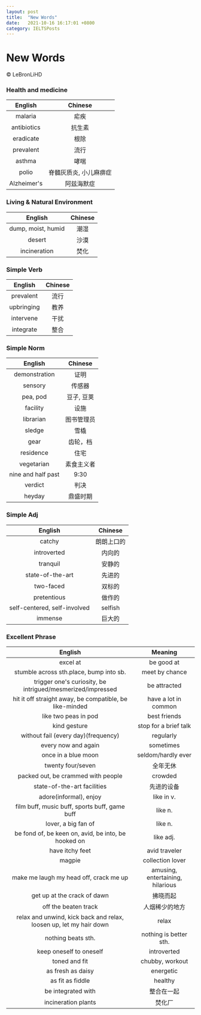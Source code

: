 ```yaml
---
layout: post
title:  "New Words"
date:   2021-10-16 16:17:01 +0800
category: IELTSPosts
---
```


# New Words

&copy; LeBronLiHD


### Health and medicine

|English|Chinese|
|:-----:|:-----:|
| malaria | 疟疾 |
| antibiotics | 抗生素 |
| eradicate | 根除 |
| prevalent | 流行 |
| asthma | 哮喘 |
| polio | 脊髓灰质炎, 小儿麻痹症 |
| Alzheimer's | 阿兹海默症 |


### Living & Natural Environment

|English|Chinese|
|:-----:|:-----:|
| dump, moist, humid | 潮湿 |
| desert | 沙漠 |
|incineration|焚化|


### Simple Verb

|English|Chinese|
|:-----:|:-----:|
| prevalent | 流行 |
| upbringing | 教养 |
| intervene | 干扰 |
|integrate| 整合 |


### Simple Norm

|English|Chinese|
|:-----:|:-----:|
| demonstration | 证明 |
| sensory | 传感器 |
|pea, pod|豆子, 豆荚|
|facility|设施|
|librarian|图书管理员|
|sledge | 雪橇 |
|gear| 齿轮，档 |
|residence| 住宅 |
|vegetarian| 素食主义者 |
|nine and half past| 9:30 |
|verdict|判决|
|heyday|鼎盛时期|


### Simple Adj

|English|Chinese|
|:-----:|:-----:|
|catchy|朗朗上口的|
|introverted|内向的|
|tranquil|安静的|
|state-of-the-art|先进的|
|two-faced|双标的|
|pretentious|做作的|
|self-centered, self-involved|selfish|
|immense|巨大的|


### Excellent Phrase

|English|Meaning|
|:-----:|:-----:|
|excel at|be good at |
|stumble across sth.place, bump into sb.| meet by chance |
| trigger one's curiosity, be intrigued/mesmerized/impressed |be attracted|
|hit it off straight away, be compatible, be like-minded| have a lot in common |
|like two peas in pod|best friends|
| kind gesture | stop for a brief talk |
|without fail (every day)(frequency)|regularly|
|every now and again|sometimes|
|once in a blue moon|seldom/hardly ever|
|twenty four/seven|全年无休|
|packed out, be crammed with people|crowded|
|state-of-the-art facilities|先进的设备|
|adore(informal), enjoy|like in v.|
|film buff, music buff, sports buff, game buff|like n.|
|lover, a big fan of|like n.|
|be fond of, be keen on, avid, be into, be hooked on|like adj.|
|have itchy feet|avid traveler|
|magpie|collection lover|
|make me laugh my head off, crack me up|amusing, entertaining, hilarious|
|get up at the crack of dawn|拂晓而起|
|off the beaten track|人烟稀少的地方|
|relax and unwind, kick back and relax, loosen up, let my hair down|relax|
|nothing beats sth.|nothing is better sth.|
|keep oneself to oneself|introverted|
|toned and fit|chubby, workout|
|as fresh as daisy|energetic|
|as fit as fiddle|healthy|
|be integrated with| 整合在一起 |
|incineration plants| 焚化厂 |

